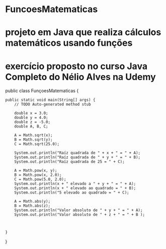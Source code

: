 # FuncoesMatematicas
# projeto em Java que realiza cálculos matemáticos usando funções
# exercício proposto no curso Java Completo do Nélio Alves na Udemy 

public class FunçoesMatematicas {

	public static void main(String[] args) {
		// TODO Auto-generated method stub
		
		double x = 3.0;
		double y = 4.0;
		double z = -5.0;
		double A, B, C;
		
		A = Math.sqrt(x);
		B = Math.sqrt(y);
		C = Math.sqrt(25.0);
		
		System.out.println("Raíz quadrada de " + x + " = " + A);
		System.out.println("Raíz quadrada de " + y + " = " + B);
		System.out.println("Raíz quadrada de 25 = " + C);
		
		A = Math.pow(x, y);
		B = Math.pow(x, 2.0);
		C = Math.pow(5.0, 2.0);
		System.out.println(x + " elevado a " + y + " = " + A);
		System.out.println(x + " elevado ao quadrado = " + B);
		System.out.println("5 elevado ao quadrado = " + C);
		
		A = Math.abs(y);
		B = Math.abs(z);
		System.out.println("Valor absoluto de " + y + " = " + A);
		System.out.println("Valor absoluto de " + z + " = " + B );
		
		
		
	}

}
